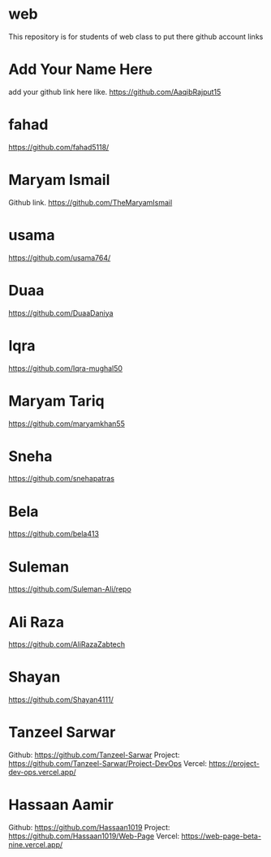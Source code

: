 # web
This repository is for students of web class to put there github account links

# Add Your Name Here
add your github link here like. https://github.com/AaqibRajput15

# fahad
https://github.com/fahad5118/

# Maryam Ismail
Github link. https://github.com/TheMaryamIsmail

# usama
https://github.com/usama764/

# Duaa
https://github.com/DuaaDaniya

# Iqra
https://github.com/Iqra-mughal50

# Maryam Tariq
https://github.com/maryamkhan55

# Sneha 
https://github.com/snehapatras

# Bela
https://github.com/bela413

# Suleman
https://github.com/Suleman-Ali/repo

# Ali Raza
https://github.com/AliRazaZabtech

# Shayan
https://github.com/Shayan4111/

# Tanzeel Sarwar
Github:  https://github.com/Tanzeel-Sarwar
Project:  https://github.com/Tanzeel-Sarwar/Project-DevOps
Vercel:  https://project-dev-ops.vercel.app/


# Hassaan Aamir
Github: https://github.com/Hassaan1019
Project: https://github.com/Hassaan1019/Web-Page
Vercel: https://web-page-beta-nine.vercel.app/
